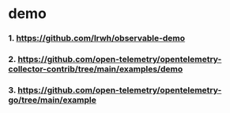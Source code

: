 # demo

### 1. https://github.com/lrwh/observable-demo

### 2. https://github.com/open-telemetry/opentelemetry-collector-contrib/tree/main/examples/demo

### 3. https://github.com/open-telemetry/opentelemetry-go/tree/main/example